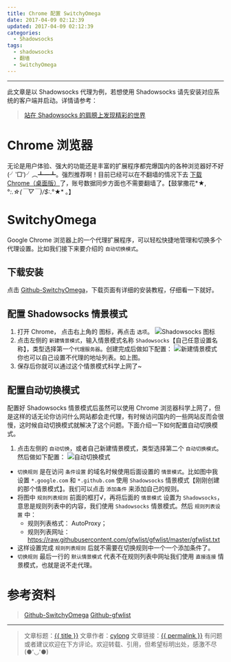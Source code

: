 ```yaml
---
title: Chrome 配置 SwitchyOmega
date: 2017-04-09 02:12:39
updated: 2017-04-09 02:12:39
categories:
  - Shadowsocks
tags:
  - shadowsocks
  - 翻墙
  - SwitchyOmega
---
```

---

此文章是以 Shadowsocks 代理为例，若想使用 Shadowsocks 请先安装对应系统的客户端并启动。详情请参考：

> [站在 Shadowsocks 的肩膀上发现精彩的世界][1]

# Chrome 浏览器

无论是用户体验、强大的功能还是丰富的扩展程序都完爆国内的各种浏览器好不好(╯‵□′)╯︵┻━┻。强烈推荐啊！目前已经可以在不翻墙的情况下去 [下载 Chrome（桌面版）][2]了，账号数据同步方面也不需要翻墙了。【鼓掌撒花*★,°*:.☆(￣▽￣)/$:*.°★* 。】

# SwitchyOmega

Google Chrome 浏览器上的一个代理扩展程序，可以轻松快捷地管理和切换多个代理设置。比如我们接下来要介绍的 `自动切换模式`。

<!-- more -->

## 下载安装

点击 [Github-SwitchyOmega][3]，下载页面有详细的安装教程，仔细看一下就好。

## 配置 Shadowsocks 情景模式

1. 打开 Chrome， 点击右上角的 <span class="fa fa-globe" aria-hidden="true"></span> 图标，再点击 `选项`。
![Shadowsocks 图标](Shadowsocks-icon.png)
2. 点击左侧的 `新建情景模式`，输入情景模式名称 `Shadowsocks`【自己任意设置名称】，类型选择第一个`代理服务器`。创建完成后做如下配置：
![新建情景模式](new.png)
你也可以自己设置不代理的地址列表。如上图。
3. 保存后你就可以通过这个情景模式科学上网了~

## 配置自动切换模式

配置好 Shadowsocks 情景模式后虽然可以使用 Chrome 浏览器科学上网了，但是这样的话无论你访问什么网站都会走代理，有时候访问国内的一些网站反而会很慢，这时候自动切换模式就解决了这个问题。下面介绍一下如何配置自动切换模式。

1. 点击左侧的 `自动切换`，或者自己新建情景模式，类型选择第二个 `自动切换模式`。然后做如下配置：
![自动切换模式](auto.png)
* `切换规则` 是在访问 `条件设置` 的域名时候使用后面设置的 `情景模式`。比如图中我设置 `*.google.com` 和 `*.github.com` 使用 `Shadowsocks` 情景模式【刚刚创建的那个情景模式】。我们可以点击 `添加条件` 来添加自己的规则。
* 将图中 `规则列表规则` 前面的框打√，再将后面的 `情景模式` 设置为 `Shadowsocks`，意思是规则列表中的内容，我们使用 `Shadowsocks` 情景模式。然后 `规则列表设置` 中：
  - 规则列表格式： AutoProxy；
  - 规则列表网址： <https://raw.githubusercontent.com/gfwlist/gfwlist/master/gfwlist.txt>
* 这样设置完成 `规则列表规则` 后就不需要在切换规则中一个一个添加条件了。
* `切换规则` 最后一行的 `默认情景模式` 代表不在规则列表中网址我们使用 `直接连接` 情景模式，也就是说不走代理。

# 参考资料

> [Github-SwitchyOmega][4]
> [Github-gfwlist][5]

---

> 文章标题：<a href='{{ permalink }}' title='{{ title }}' >{{ title }}</a>
> 文章作者：[cylong](http://www.cylong.com/about/ "cylong")
> 文章链接：<a href='{{ permalink }}' title='{{ title }}' >{{ permalink }}</a>
> 有问题或者建议欢迎在下方评论。欢迎转载、引用，但希望标明出处，感激不尽(●'◡'●)

[1]: /blog/2016/05/26/shadowsocks/ "站在 Shadowsocks 的肩膀上发现精彩的世界"
[2]: http://www.google.cn/chrome/browser/desktop/index.html "Chrome（桌面版）"
[3]: https://github.com/FelisCatus/SwitchyOmega/releases "FelisCatus/SwitchyOmega"
[4]: https://github.com/FelisCatus/SwitchyOmega "FelisCatus/SwitchyOmega"
[5]: https://github.com/gfwlist/gfwlist "gfwlist/gfwlist"
